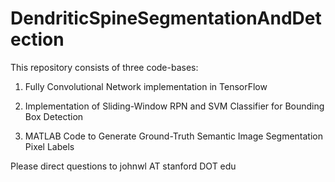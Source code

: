 # DendriticSpineSegmentationAndDetection

This repository consists of three code-bases:

1. Fully Convolutional Network implementation in TensorFlow

2. Implementation of Sliding-Window RPN and SVM Classifier for Bounding Box Detection

3. MATLAB Code to Generate Ground-Truth Semantic Image Segmentation Pixel Labels

Please direct questions to johnwl AT stanford DOT edu
